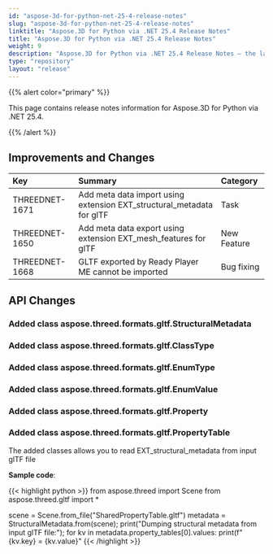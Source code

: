 ```yaml
---
id: "aspose-3d-for-python-net-25-4-release-notes"
slug: "aspose-3d-for-python-net-25-4-release-notes"
linktitle: "Aspose.3D for Python via .NET 25.4 Release Notes"
title: "Aspose.3D for Python via .NET 25.4 Release Notes"
weight: 9
description: "Aspose.3D for Python via .NET 25.4 Release Notes – the latest updates and fixes."
type: "repository"
layout: "release"
---
```


{{% alert color="primary" %}}

This page contains release notes information for Aspose.3D for Python via .NET 25.4.

{{% /alert %}}
## **Improvements and Changes**
|**Key**|**Summary**|**Category**|
| :- | :- | :- |
| THREEDNET-1671 | Add meta data import using extension EXT\_structural\_metadata for glTF | Task |
| THREEDNET-1650 | Add meta data export using extension EXT\_mesh\_features for glTF | New Feature |
| THREEDNET-1668 | GLTF exported by Ready Player ME cannot be imported | Bug fixing |

## API Changes ##
### Added class **aspose.threed.formats.gltf.StructuralMetadata**
### Added class **aspose.threed.formats.gltf.ClassType**
### Added class **aspose.threed.formats.gltf.EnumType**
### Added class **aspose.threed.formats.gltf.EnumValue**
### Added class **aspose.threed.formats.gltf.Property**
### Added class **aspose.threed.formats.gltf.PropertyTable**

The added classes allows you to read EXT\_structural\_metadata from input glTF file

**Sample code**:


{{< highlight python >}}
from aspose.threed import Scene
from aspose.threed.gltf import *

scene = Scene.from_file("SharedPropertyTable.gltf")
metadata = StructuralMetadata.from(scene);
print("Dumping structural metadata from input glTF file:");
for kv in metadata.property_tables[0].values:
    print(f"{kv.key} = {kv.value}"
{{< /highlight >}}
